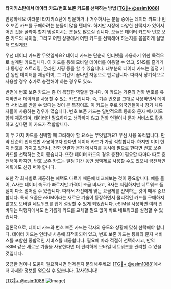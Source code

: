 **타지키스탄에서 데이터 카드/번호 보존 카드를 선택하는 방법 [[TG💪+ @esim1088](https://t.me/s/esim1088)]**

안녕하세요 여러분! 타지키스탄에 방문하거나 거주하시는 분들 중에는 데이터 카드나 번호 보존 카드를 구매하려는 분들이 많을 텐데요. 하지만 시장에 다양한 선택지가 있어서 어떤 것을 골라야 할지 망설이시는 분들도 많으실 겁니다. 오늘은 데이터 카드와 번호 보존 카드의 차이점, 그리고 어떤 상황에서 어떤 카드를 선택해야 하는지를 꼼꼼하게 설명해 드릴게요.

우선 데이터 카드란 무엇일까요? 데이터 카드는 단순히 인터넷을 사용하기 위한 목적으로 설계된 카드입니다. 이 카드를 통해 모바일 데이터를 이용할 수 있고, SNS를 즐기거나 동영상 스트리밍, 온라인 서핑 등을 할 수 있습니다. 대부분의 데이터 카드는 일정 기간 동안 데이터를 제공하며, 그 기간이 끝나면 자동으로 만료됩니다. 따라서 장기적으로 사용할 경우 추가로 충전해야 하는 경우도 있죠.

반면에 번호 보존 카드는 좀 더 복잡한 역할을 합니다. 이 카드는 기존의 전화 번호를 유지하면서 데이터를 사용할 수 있는 카드입니다. 즉, 기존 번호를 그대로 사용하면서 데이터 서비스를 받을 수 있다는 것이 큰 특징이죠. 이 카드는 주로 외국인들이나 장기 체류자들이 사용하는 경우가 많습니다. 번호 보존 카드는 일반적으로 통화와 문자 메시지도 함께 제공되며, 데이터만 필요하다고 생각하지 않고 전화 연결이나 문자 서비스도 활용하고 싶다면 이 카드가 적합합니다.

이 두 가지 카드를 선택할 때 고려해야 할 요소는 무엇일까요? 우선 사용 목적입니다. 만약 단순히 인터넷만 사용하고자 한다면 데이터 카드가 가장 적합합니다. 하지만 이미 현지 번호를 가지고 있거나, 전화 연결과 문자 메시지를 동시에 필요로 한다면 번호 보존 카드를 선택하는 것이 좋습니다. 또한 데이터 카드의 경우 충전이 필요할 때마다 따로 충전해야 하지만, 번호 보존 카드는 일정 기간 동안 정액제로 사용할 수도 있으니 금전적인 계획에도 신경 써야 합니다.

또한 각 회사별로 제공하는 혜택도 다르기 때문에 비교해보는 것이 중요합니다. 예를 들어, A사는 데이터 속도가 빠르지만 가격이 조금 비싸고, B사는 저렴하지만 네트워크 품질이 다소 떨어질 수 있습니다. 따라서 자신에게 맞는 요금제를 선택하는 것이 매우 중요합니다. 특히 요즘은 eSIM이라는 새로운 기술이 등장하면서 물리적인 카드를 구매하지 않고도 모바일 네트워크를 쉽게 설정할 수 있게 되었습니다. eSIM을 사용하면 여러 번 바뀌는 여행지에서도 번거롭게 카드를 교체할 필요 없이 바로 네트워크를 설정할 수 있습니다.

결론적으로, 데이터 카드와 번호 보존 카드는 각자의 용도와 상황에 맞춰 선택해야 합니다. 데이터 카드는 인터넷 사용에 최적화되어 있고, 번호 보존 카드는 통화와 문자 서비스를 포함한 종합적인 서비스를 제공합니다. 필요에 따라 적절히 선택하시고, 만약 eSIM 같은 새로운 기술을 사용한다면 더 편리하게 모바일 네트워크를 관리할 수 있을 것입니다.

궁금한 점이나 도움이 필요하시면 언제든지 문의해주세요! [[TG💪+ @esim1088](https://t.me/s/esim1088)]에서 더 자세한 정보를 얻으실 수 있습니다. 감사합니다!

[[TG💪+ @esim1088](https://t.me/s/esim1088) ![Image](https://i.postimg.cc/Y0z9fWf4/image.png)]